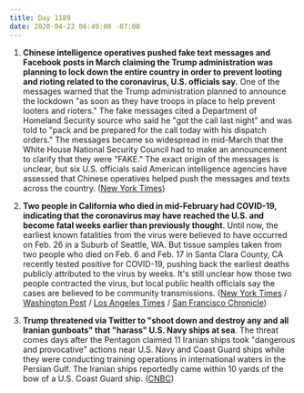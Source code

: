 ```yaml
---
title: Day 1189
date: 2020-04-22 06:49:00 -07:00
---
```


1. **Chinese intelligence operatives pushed fake text messages and Facebook posts in March claiming the Trump administration was planning to lock down the entire country in order to prevent looting and rioting related to the coronavirus, U.S. officials say.** One of the messages warned that the Trump administration planned to announce the lockdown "as soon as they have troops in place to help prevent looters and rioters." The fake messages cited a Department of Homeland Security source who said he "got the call last night" and was told to "pack and be prepared for the call today with his dispatch orders." The messages became so widespread in mid-March that the White House National Security Council had to make an announcement to clarify that they were "FAKE." The exact origin of the messages is unclear, but six U.S. officials said American intelligence agencies have assessed that Chinese operatives helped push the messages and texts across the country. ([New York Times](https://www.nytimes.com/2020/04/22/us/politics/coronavirus-china-disinformation.html))

2. **Two people in California who died in mid-February had COVID-19, indicating that the coronavirus may have reached the U.S. and become fatal weeks earlier than previously thought**. Until now, the earliest known fatalities from the virus were believed to have occurred on Feb. 26 in a Suburb of Seattle, WA. But tissue samples taken from two people who died on Feb. 6 and Feb. 17 in Santa Clara County, CA recently tested positive for COVID-19, pushing back the earliest deaths publicly attributed to the virus by weeks. It's still unclear how those two people contracted the virus, but local public health officials say the cases are believed to be community transmissions. ([New York Times](https://www.nytimes.com/2020/04/22/us/coronavirus-first-united-states-death.html) / [Washington Post](https://www.washingtonpost.com/nation/2020/04/22/death-coronavirus-first-california/) / [Los Angeles Times](https://www.latimes.com/california/story/2020-04-21/autopsies-reveal-first-confirmed-u-s-coronavirus-deaths-occurred-in-bay-area-in-early-february) / [San Francisco Chronicle](https://www.sfchronicle.com/health/article/First-known-U-S-coronavirus-death-occurred-on-15217316.php))

3. **Trump threatened via Twitter to "shoot down and destroy any and all Iranian gunboats" that "harass" U.S. Navy ships at sea**. The threat comes days after the Pentagon claimed 11 Iranian ships took "dangerous and provocative" actions near U.S. Navy and Coast Guard ships while they were conducting training operations in international waters in the Persian Gulf. The Iranian ships reportedly came within 10 yards of the bow of a U.S. Coast Guard ship. ([CNBC](https://www.cnbc.com/2020/04/22/trump-says-us-will-destroy-iranian-gunboats-that-harass-american-ships.html))